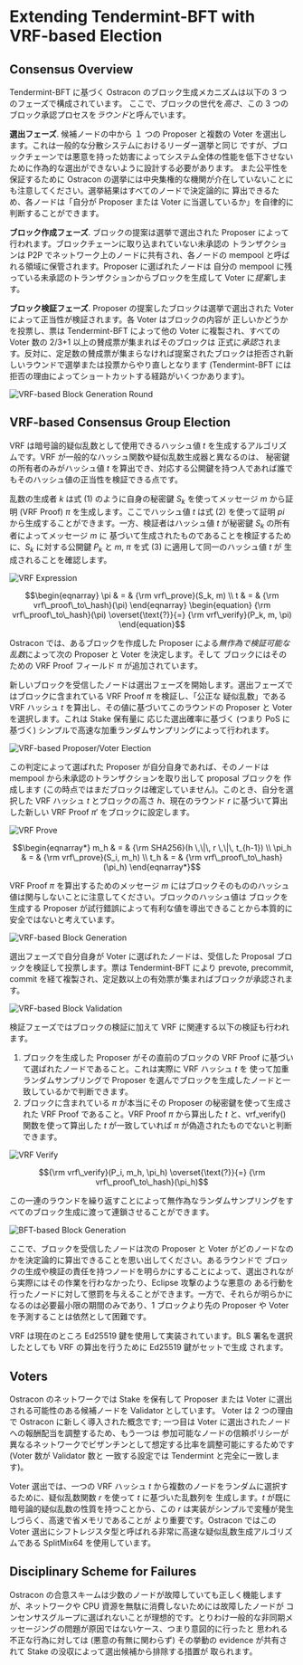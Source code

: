 # Extending Tendermint-BFT with VRF-based Election

## Consensus Overview

Tendermint-BFT に基づく Ostracon のブロック生成メカニズムは以下の 3 つのフェーズで構成されています。
ここで、ブロックの世代を*高さ*、この 3 つのブロック承認プロセスを*ラウンド*と呼んでいます。

**選出フェーズ**. 候補ノードの中から １ つの Proposer と複数の Voter を選出します。これは一般的な分散システムにおけるリーダー選挙と同じ
ですが、ブロックチェーンでは悪意を持った妨害によってシステム全体の性能を低下させないために作為的な選出ができないように設計する必要があります。
また公平性を保証するために Ostracon の選挙には中央集権的な機関が介在していないことにも注意してください。選挙結果はすべてのノードで決定論的に
算出できるため、各ノードは「自分が Proposer または Voter に当選しているか」を自律的に判断することができます。

**ブロック作成フェーズ**. ブロックの提案は選挙で選出された Proposer によって行われます。ブロックチェーンに取り込まれていない未承認の
トランザクションは P2P でネットワーク上のノードに共有され、各ノードの mempool と呼ばれる領域に保管されます。Proposer に選ばれたノードは
自分の mempool に残っている未承認のトランザクションからブロックを生成して Voter に*提案*します。

**ブロック検証フェーズ**. Proposer の提案したブロックは選挙で選出された Voter によって正当性が検証されます。各 Voter はブロックの内容が
正しいかどうかを投票し、票は Tendermint-BFT によって他の Voter に複製され、すべての Voter 数の 2/3+1 以上の賛成票が集まればそのブロックは
正式に*承認*されます。反対に、定足数の賛成票が集まらなければ提案されたブロックは拒否され新しいラウンドで選挙または投票からやり直しとなります
(Tendermint-BFT には拒否の理由によってショートカットする経路がいくつかあります)。

![VRF-based Block Generation Round](vrf_based_round.png)

## VRF-based Consensus Group Election

VRF は暗号論的疑似乱数として使用できるハッシュ値 $t$ を生成するアルゴリズムです。VRF が一般的なハッシュ関数や疑似乱数生成器と異なるのは、
秘密鍵の所有者のみがハッシュ値 $t$ を算出でき、対応する公開鍵を持つ人であれば誰でもそのハッシュ値の正当性を検証できる点です。

乱数の生成者 $k$ は式 (1) のように自身の秘密鍵 $S_k$ を使ってメッセージ $m$ から証明 (VRF Proof) $\pi$ を生成します。ここでハッシュ値
$t$ は式 (2) を使って証明 $pi$ から生成することができます。一方、検証者はハッシュ値 $t$ が秘密鍵 $S_k$ の所有者によってメッセージ $m$ に
基づいて生成されたものであることを検証するために、$S_k$ に対する公開鍵 $P_k$ と $m$, $\pi$ を式 (3) に適用して同一のハッシュ値 $t$ が
生成されることを確認します。

![VRF Expression](math_expression.png)

```math
\begin{eqnarray}
\pi & = & {\rm vrf\_prove}(S_k, m) \\
t & = & {\rm vrf\_proof\_to\_hash}(\pi)
\end{eqnarray}
\begin{equation}
{\rm vrf\_proof\_to\_hash}(\pi) \overset{\text{?}}{=} {\rm vrf\_verify}(P_k, m, \pi)
\end{equation}
```

Ostracon では、あるブロックを作成した Proposer による*無作為で検証可能な乱数*によって次の Proposer と Voter を決定します。そして
ブロックにはそのための VRF Proof フィールド $\pi$ が追加されています。

新しいブロックを受信したノードは選出フェーズを開始します。選出フェーズではブロックに含まれている VRF Proof $\pi$ を検証し、「公正な
疑似乱数」である VRF ハッシュ $t$ を算出し、その値に基づいてこのラウンドの Proposer と Voter を選択します。これは Stake 保有量に
応じた選出確率に基づく (つまり PoS に基づく) シンプルで高速な加重ランダムサンプリングによって行われます。

![VRF-based Proposer/Voter Election](vrf_election.png)

この判定によって選ばれた Proposer が自分自身であれば、そのノードは mempool から未承認のトランザクションを取り出して proposal ブロックを
作成します (この時点ではまだブロックは確定していません)。このとき、自分を選択した VRF ハッシュ $t$ とブロックの高さ $h$、現在のラウンド
$r$ に基づいて算出した新しい VRF Proof $\pi'$ をブロックに設定します。

![VRF Prove](math_prove.png)

```math
\begin{eqnarray*}
m_h & = & {\rm SHA256}(h \,\|\, r \,\|\, t_{h-1}) \\
\pi_h & = & {\rm vrf\_prove}(S_i, m_h) \\
t_h & = & {\rm vrf\_proof\_to\_hash}(\pi_h)
\end{eqnarray*}
```

VRF Proof $\pi$ を算出するためのメッセージ $m$ にはブロックそのもののハッシュ値は関与しないことに注意してください。ブロックのハッシュ値は
ブロックを生成する Proposer が試行錯誤によって有利な値を導出できることから本質的に安全ではないと考えています。

![VRF-based Block Generation](vrf_block_generation.png)

選出フェーズで自分自身が Voter に選ばれたノードは、受信した Proposal ブロックを検証して投票します。票は Tendermint-BFT により
prevote, precommit, commit を経て複製され、定足数以上の有効票が集まればブロックが承認されます。

![VRF-based Block Validation](vrf_block_validation.png)

検証フェーズではブロックの検証に加えて VRF に関連する以下の検証も行われます。

1. ブロックを生成した Proposer がその直前のブロックの VRF Proof に基づいて選ばれたノードであること。これは実際に VRF ハッシュ $t$ を
   使って加重ランダムサンプリングで Proposer を選んでブロックを生成したノードと一致しているかで判断できます。
2. ブロックに含まれている $\pi$ が本当にその Proposer の秘密鍵を使って生成された VRF Proof であること。VRF Proof $\pi$ から算出した
   $t$ と、vrf_verify() 関数を使って算出した $t$ が一致していれば $\pi$ が偽造されたものでないと判断できます。

![VRF Verify](math_verify.png)

```math
{\rm vrf\_verify}(P_i, m_h, \pi_h) \overset{\text{?}}{=} {\rm vrf\_proof\_to\_hash}(\pi_h)
```

この一連のラウンドを繰り返すことによって無作為なランダムサンプリングをすべてのブロック生成に渡って連鎖させることができます。

![BFT-based Block Generation](bft_round.png)

ここで、ブロックを受信したノードは次の Proposer と Voter がどのノードなのかを決定論的に算出できることを思い出してください。あるラウンドで
ブロックの生成や検証の責任を持つノードを明らかにすることによって、選出されながら実際にはその作業を行わなかったり、Eclipse 攻撃のような悪意の
ある行動を行ったノードに対して懲罰を与えることができます。一方で、それらが明らかになるのは必要最小限の期間のみであり、1 ブロックより先の
Proposer や Voter を予測することは依然として困難です。

VRF は現在のところ Ed25519 鍵を使用して実装されています。BLS 署名を選択したとしても VRF の算出を行うために Ed25519 鍵がセットで生成
されます。

## Voters

Ostracon のネットワークでは Stake を保有して Proposer または Voter に選出される可能性のある候補ノードを Validator としています。
Voter は 2 つの理由で Ostracon に新しく導入された概念です; 一つ目は Voter に選出されたノードへの報酬配当を調整するため、もう一つは
参加可能なノードの信頼ポリシーが異なるネットワークでビザンチンとして想定する比率を調整可能にするためです (Voter 数が Validator 数と
一致する設定では Tendermint と完全に一致します)。

Voter 選出では、一つの VRF ハッシュ $t$ から複数のノードをランダムに選択するために、疑似乱数関数 $r$ を使って $t$ に基づいた乱数列を
生成します。$t$ が既に暗号論的疑似乱数の性質を持つことから、この $r$ は実装がシンプルで変種が発生しづらく、高速で省メモリであることが
より重要です。Ostracon ではこの Voter 選出にシフトレジスタ型と呼ばれる非常に高速な疑似乱数生成アルゴリズムである
SplitMix64 を使用しています。

## Disciplinary Scheme for Failures

Ostracon の合意スキームは少数のノードが故障していても正しく機能しますが、ネットワークや CPU 資源を無駄に消費しないためには故障したノードが
コンセンサスグループに選ばれないことが理想的です。とりわけ一般的な非同期メッセージングの問題が原因ではないケース、つまり意図的に行ったと
思われる不正な行為に対しては (悪意の有無に関わらず) その挙動の evidence が共有されて Stake の没収によって選出候補から排除する措置が
取られます。
